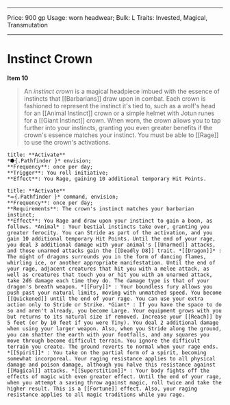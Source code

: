 
---
Price: 900 gp
Usage: worn headwear;
Bulk: L
Traits: Invested, Magical, Transmutation

---

# Instinct Crown

**Item 10**

> An *instinct crown* is a magical headpiece imbued with the essence of instincts that [[Barbarians]] draw upon in combat. Each crown is fashioned to represent the instinct it's tied to, such as a wolf's head for an [[Animal Instinct]] crown or a simple helmet with Jotun runes for a [[Giant Instinct]] crown. When worn, the crown allows you to tap further into your instincts, granting you even greater benefits if the crown's essence matches your instinct. You must be able to [[Rage]] to use the crown's activations.

```ad-embed-ability
title: **Activate**
*⭓{.Pathfinder }* envision; 
**Frequency**: once per day;
**Trigger**: You roll initiative;
**Effect**: You Rage, gaining 10 additional temporary Hit Points.

```

```ad-embed-ability
title: **Activate**
*⬺{.Pathfinder }* command, envision; 
**Frequency**: once per day;
**Requirements**: The crown's instinct matches your barbarian instinct;
**Effect**: You Rage and draw upon your instinct to gain a boon, as follows. *Animal* : Your bestial instincts take over, granting you greater ferocity. You can Stride as part of the activation, and you gain 10 additional temporary Hit Points. Until the end of your rage, you deal 3 additional damage with your animal's [[Unarmed]] attacks, and those unarmed attacks gain the [[Deadly D8]] trait. *[[Dragon]]* : The might of dragons surrounds you in the form of dancing flames, whirling ice, or another appropriate manifestation. Until the end of your rage, adjacent creatures that hit you with a melee attack, as well as creatures that touch you or hit you with an unarmed attack, take 2d6 damage each time they do. The damage type is that of your dragon's breath weapon. *[[Fury]]* : Your boundless fury allows you push past your natural limits, moving with unmatched speed. You become [[Quickened]] until the end of your rage. You can use your extra action only to Stride or Strike. *Giant* : If you have the space to do so and aren't already, you become Large. Your equipment grows with you but returns to its natural size if removed. Increase your [[Reach]] by 5 feet (or by 10 feet if you were Tiny). You deal 2 additional damage when using your larger weapon. Also, when you Stride along the ground, you can shatter the earth with your footfalls, and any squares you move through become difficult terrain. You ignore the difficult terrain you create. The ground reverts to normal when your rage ends. *[[Spirit]]* : You take on the partial form of a spirit, becoming somewhat incorporeal. Your raging resistance applies to all physical damage and poison damage, although you halve this resistance against [[Magical]] attacks. *[[Superstition]]* : Your body fights off the effects of magic with even greater effect. Until the end of your rage, when you attempt a saving throw against magic, roll twice and take the higher result. This is a [[Fortune]] effect. Also, your raging resistance applies to all magic traditions while you rage.

```

